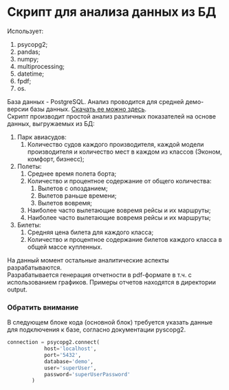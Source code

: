 # Скрипт для анализа данных из БД
Использует:
1. psycopg2; 
2. pandas;
3. numpy;
4. multiprocessing;
5. datetime;
6. fpdf;
7. os.

База данных - PostgreSQL. Анализ проводится для средней демо-версии
базы данных. [Скачать ее можно здесь](https://postgrespro.ru/education/demodb).  
Скрипт производит простой анализ различных показателей на основе данных, выгружаемых из БД:
1. Парк авиасудов:
    1. Количество судов каждого производителя, каждой модели производителя и количество мест в каждом из классов
   (Эконом, комфорт, бизнесс);
2. Полеты:
    1. Среднее время полета борта;
    2. Количество и процентное содержание от общего количества:
        1. Вылетов с опозданием;
        2. Вылетов раньше времени;
        3. Вылетов вовремя;
    3. Наиболее часто вылетающие вовремя рейсы и их маршруты;
    4. Наиболее часто вылетающие вовремя рейсы и их маршруты;
3. Билеты:
   1. Средняя цена билета для каждого класса;
   2. Количество и процентное содержание билетов каждого класса в общей массе купленных.
    
На данный момент остальные аналитические аспекты разрабатываются. <br>
Разрабатывается генерация отчетности в pdf-формате в т.ч. с использованием графиков. Примеры
отчетов находятся в директории output.

### Обратить внимание
В следующем блоке кода (основной блок) требуется указать данные для подключения к базе,
 согласно документации pyscopg2.
```python
connection = psycopg2.connect(
            host='localhost',
            port='5432',
            database='demo',
            user='superUser',
            password='superUserPassword'
        )
```
